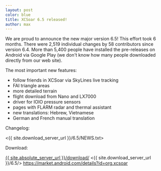 ```yaml
---
layout: post
color: blue
title: XCSoar 6.5 released!
author: max
---
```

We are proud to announce the new major version 6.5!  This effort took
6 months.  There were 2,519 individual changes by 58 contributors
since version 6.4.  More than 5,400 people have installed the
pre-releases on Android via Google Play (we don't know how many people
downloaded directly from our web site).

The most important new features:

* follow friends in XCSoar via SkyLines live tracking
* FAI triangle areas
* more detailed terrain
* flight download from Nano and LX7000
* driver for IOIO pressure sensors
* pages with FLARM radar and thermal assistant
* new translations: Hebrew, Vietnamese
* German and French manual translation

Changelog:

 <{{ site.download_server_url }}/6.5/NEWS.txt>

Download:

 [{{ site.absolute_server_url }}/download/](/download/)
 <{{ site.download_server_url }}/6.5/>
 <https://market.android.com/details?id=org.xcsoar>
